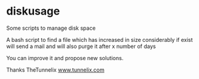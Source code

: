 # diskusage
Some scripts to manage disk space

A bash script to find a file which has increased in size considerably if exist will send a mail and will also purge it after
x number of days

You can improve it and propose new solutions. 

Thanks
TheTunnelix
www.tunnelix.com
